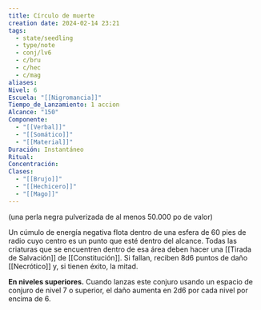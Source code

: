 ```yaml
---
title: Círculo de muerte
creation date: 2024-02-14 23:21
tags:
  - state/seedling
  - type/note
  - conj/lv6
  - c/bru
  - c/hec
  - c/mag
aliases: 
Nivel: 6
Escuela: "[[Nigromancia]]"
Tiempo_de_Lanzamiento: 1 accion
Alcance: "150"
Componente:
  - "[[Verbal]]"
  - "[[Somático]]"
  - "[[Material]]"
Duración: Instantáneo
Ritual: 
Concentración: 
Clases:
  - "[[Brujo]]"
  - "[[Hechicero]]"
  - "[[Mago]]"
---
```

(una perla negra pulverizada de al menos 50.000 po de valor)

Un cúmulo de energía negativa flota dentro de una esfera de 60 pies de radio cuyo centro es un punto que esté dentro del alcance. Todas las criaturas que se encuentren dentro de esa área deben hacer una [[Tirada de Salvación]] de [[Constitución]]. Si fallan, reciben 8d6 puntos de daño [[Necrótico]] y, si tienen éxito, la mitad.

**En niveles superiores.** Cuando lanzas este conjuro usando un espacio de conjuro de nivel 7 o superior, el daño aumenta en 2d6 por cada nivel por encima de 6.
